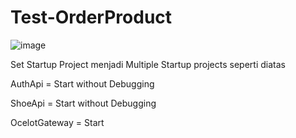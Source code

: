 # Test-OrderProduct
![image](https://github.com/fkrsyf29/Test-OrderProduct/assets/69891145/34ec8bd2-c0b3-4205-917f-25be983a8d6d)


Set Startup Project menjadi Multiple Startup projects seperti diatas

AuthApi = Start without Debugging

ShoeApi = Start without Debugging

OcelotGateway = Start




